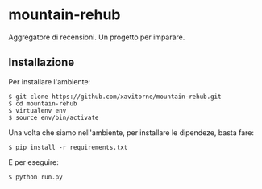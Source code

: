 mountain-rehub
==============

Aggregatore di recensioni. Un progetto per imparare.

## Installazione


Per installare l'ambiente:

    $ git clone https://github.com/xavitorne/mountain-rehub.git
    $ cd mountain-rehub
    $ virtualenv env
    $ source env/bin/activate
    

Una volta che siamo nell'ambiente, per installare le dipendeze, basta fare:

    $ pip install -r requirements.txt

E per eseguire:

    $ python run.py

 
